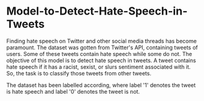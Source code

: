 # Model-to-Detect-Hate-Speech-in-Tweets 
Finding hate speech on Twitter and other social media threads has become paramount.
The dataset was gotten from Twitter's API, containing tweets of users. Some of these tweets contain hate speech while some do not.
The objective of this model is to detect hate speech in tweets. A tweet contains hate speech if it has a racist, sexist, or slurs sentiment associated with it. So, the task is to classify those tweets from other tweets.


The dataset has been labelled according, where label '1' denotes the tweet is hate speech and label '0' denotes the tweet is not.
